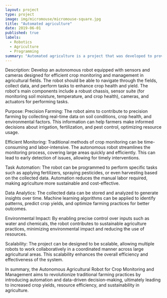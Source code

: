 ```yaml
---
layout: project
type: project
image: img/micromouse/micromouse-square.jpg
title: "Automated agriculture"
date: 2019-06-01
published: true
labels:
  - Robotics
  - Agriculture
  - Programming
summary: "Automated agriculture is a project that was developed to provide quick and easy "
---
```


Description:
Develop an autonomous robot equipped with sensors and cameras designed for efficient crop monitoring and management in agricultural fields. The robot should be able to navigate through the fields, collect data, and perform tasks to enhance crop health and yield. The robot's main components include a robust chassis, sensor suite (for monitoring soil moisture, temperature, and crop health), cameras, and actuators for performing tasks.

Purpose:
Precision Farming: The robot aims to contribute to precision farming by collecting real-time data on soil conditions, crop health, and environmental factors. This information can help farmers make informed decisions about irrigation, fertilization, and pest control, optimizing resource usage.

Efficient Monitoring: 
Traditional methods of crop monitoring can be time-consuming and labor-intensive. The autonomous robot streamlines the monitoring process, covering large areas quickly and efficiently. This can lead to early detection of issues, allowing for timely interventions.

Task Automation:
The robot can be programmed to perform specific tasks such as applying fertilizers, spraying pesticides, or even harvesting based on the collected data. Automation reduces the manual labor required, making agriculture more sustainable and cost-effective.

Data Analytics:
The collected data can be stored and analyzed to generate insights over time. Machine learning algorithms can be applied to identify patterns, predict crop yields, and optimize farming practices for better outcomes.

Environmental Impact:
By enabling precise control over inputs such as water and chemicals, the robot contributes to sustainable agriculture practices, minimizing environmental impact and reducing the use of resources.

Scalability:
The project can be designed to be scalable, allowing multiple robots to work collaboratively in a coordinated manner across large agricultural areas. This scalability enhances the overall efficiency and effectiveness of the system.

In summary, the Autonomous Agricultural Robot for Crop Monitoring and Management aims to revolutionize traditional farming practices by introducing automation and data-driven decision-making, ultimately leading to increased crop yields, resource efficiency, and sustainability in agriculture.
